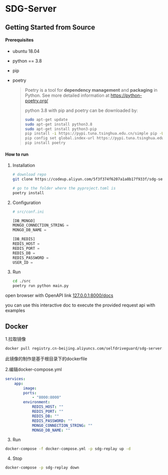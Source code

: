 # SDG-Server



## Getting Started from Source



#### Prerequisites

- ubuntu 18.04

- python == 3.8

- pip

- poetry 

  > Poetry is a tool for **dependency management** and **packaging** in Python. See more detailed information at https://python-poetry.org/
  >
  > python 3.8 with pip and poetry can be downloaded by:
  >
  > ```bash
  > sudo apt-get update
  > sudo apt-get install python3.8
  > sudo apt-get install python3-pip
  > pip install -i https://pypi.tuna.tsinghua.edu.cn/simple pip -U
  > pip config set global.index-url https://pypi.tuna.tsinghua.edu.cn/simple
  > pip install poetry
  > ```



#### How to run

1. Installation

   ```bash
   # download repo
   git clone https://codeup.aliyun.com/5f3f374f6207a1a8b17f933f/sdg-server.git
   
   # go to the folder where the pyproject.toml is
   poetry install 
   ```

2. Configuration

   ```python
   # src/conf.ini
   
   [DB_MONGO]
   MONGO_CONNECTION_STRING = 
   MONGO_DB_NAME = 
   
   [DB_REDIS]
   REDIS_HOST = 
   REDIS_PORT = 
   REDIS_DB = 
   REDIS_PASSWORD = 
   USER_ID = 
   ```

3. Run

   ```bash
   cd ./src
   poetry run python main.py
   ```

open browser with OpenAPI link [127.0.0.1:8000/docs]()

you can use this interactive doc to execute the provided request api with examples



## Docker

1.拉取镜像

```bash
docker pull registry.cn-beijing.aliyuncs.com/selfdriveguard/sdg-server:0.3.2
```

此镜像的制作是基于根目录下的dockerfile

2.编辑docker-compose.yml

```yaml
services: 
    app:
        image:
        ports:
            - "8000:8000"
        environment: 
            REDIS_HOST: ""
            REDIS_PORT: ""
            REDIS_DB: ""
            REDIS_PASSWORD: ""
            MONGO_CONNECTION_STRING: ""
            MONGO_DB_NAME: ""
```

3. Run

```bash
docker-compose -f docker-compose.yml -p sdg-replay up -d
```

4. Stop

```bash
docker-compose -p sdg-replay down
```

